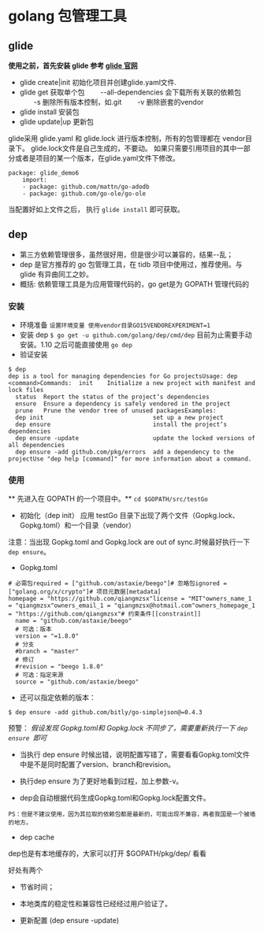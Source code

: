 # golang 包管理工具

## glide

**使用之前，首先安装 glide 参考 [glide 官网](https://www.glide.org)**

* glide create|init 初始化项目并创建glide.yaml文件.
* glide get 获取单个包
  　　--all-dependencies 会下载所有关联的依赖包
  　　-s 删除所有版本控制，如.git
  　　-v 删除嵌套的vendor
* glide install 安装包
* glide update|up 更新包

glide采用  glide.yaml 和 glide.lock 进行版本控制，所有的包管理都在 vendor目录下。
glide.lock文件是自己生成的，不要动。
如果只需要引用项目的其中一部分或者是项目的某一个版本，在glide.yaml文件下修改。

```
package: glide_demo6
    import:
    - package: github.com/mattn/go-adodb
    - package: github.com/go-ole/go-ole
```

当配置好如上文件之后， 执行 `glide install` 即可获取。

## dep

* 第三方依赖管理很多，虽然很好用，但是很少可以兼容的，结果--乱；
* dep 是官方推荐的 go 包管理工具，在 tidb 项目中使用过，推荐使用。与glide 有异曲同工之妙。
* 概括: 依赖管理工具是为应用管理代码的，go get是为 GOPATH 管理代码的

### 安装

* 环境准备
`设置环境变量 使用vendor目录GO15VENDOREXPERIMENT=1`
* 安装 dep
`$ go get -u github.com/golang/dep/cmd/dep` 目前为止需要手动安装。1.10 之后可能直接使用 `go dep`
* 验证安装

```
$ dep
dep is a tool for managing dependencies for Go projectsUsage: dep <command>Commands:  init    Initialize a new project with manifest and lock files
  status  Report the status of the project‘s dependencies
  ensure  Ensure a dependency is safely vendored in the project
  prune   Prune the vendor tree of unused packagesExamples:
  dep init                               set up a new project
  dep ensure                             install the project‘s dependencies
  dep ensure -update                     update the locked versions of all dependencies
  dep ensure -add github.com/pkg/errors  add a dependency to the projectUse "dep help [command]" for more information about a command.
```
### 使用

** 先进入在 GOPATH 的一个项目中。**
`cd $GOPATH/src/testGo`

* 初始化（dep init）
应用 testGo 目录下出现了两个文件（Gopkg.lock、Gopkg.toml）和一个目录（vendor）

注意：当出现 Gopkg.toml and Gopkg.lock are out of sync.时候最好执行一下 `dep ensure`。

* Gopkg.toml

```
# 必需包required = ["github.com/astaxie/beego"]# 忽略包ignored = ["golang.org/x/crypto"]# 项目元数据[metadata]
homepage = "https://github.com/qiangmzsx"license = "MIT"owners_name_1 = "qiangmzsx"owners_email_1 = "qiangmzsx@hotmail.com"owners_homepage_1 = "https://github.com/qiangmzsx"# 约束条件[[constraint]]
  name = "github.com/astaxie/beego"
  # 可选：版本
  version = "=1.8.0"
  # 分支
  #branch = "master"
  # 修订
  #revision = "beego 1.8.0"
  # 可选：指定来源
  source = "github.com/astaxie/beego"
```
* 还可以指定依赖的版本：

`$ dep ensure -add github.com/bitly/go-simplejson@=0.4.3`

预警：
*假设发现 Gopkg.toml和 Gopkg.lock 不同步了，需要重新执行一下 `dep ensure `即可*

* 当执行 dep ensure 时候出错，说明配置写错了，需要看看Gopkg.toml文件中是不是同时配置了version、branch和revision。
  
* 执行dep ensure 为了更好地看到过程，加上参数-v。

* dep会自动根据代码生成Gopkg.toml和Gopkg.lock配置文件。

```
PS：但是不建议使用，因为其拉取的依赖包都是最新的，可能出现不兼容，再者我国是一个被墙的地方。
```
* dep cache

dep也是有本地缓存的，大家可以打开 $GOPATH/pkg/dep/ 看看

好处有两个
* 节省时间；
* 本地类库的稳定性和兼容性已经经过用户验证了。

* 更新配置 (dep ensure -update)